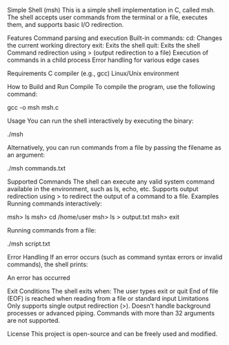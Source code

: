 Simple Shell (msh)
This is a simple shell implementation in C, called msh. The shell accepts user commands from the terminal or a file, executes them, and supports basic I/O redirection.

Features
  Command parsing and execution
    Built-in commands:
      cd: Changes the current working directory
      exit: Exits the shell
      quit: Exits the shell
  Command redirection using > (output redirection to a file)
  Execution of commands in a child process
  Error handling for various edge cases
  
Requirements
  C compiler (e.g., gcc)
  Linux/Unix environment
  
How to Build and Run
Compile
To compile the program, use the following command:

gcc -o msh msh.c

Usage
You can run the shell interactively by executing the binary:

./msh

Alternatively, you can run commands from a file by passing the filename as an argument:

./msh commands.txt

Supported Commands
  The shell can execute any valid system command available in the environment, such as ls, echo, etc.
  Supports output redirection using > to redirect the output of a command to a file.
Examples
Running commands interactively:

  msh> ls
  msh> cd /home/user
  msh> ls > output.txt
  msh> exit
  
Running commands from a file:

  ./msh script.txt

Error Handling
  If an error occurs (such as command syntax errors or invalid commands), the shell prints:

  An error has occurred

Exit Conditions
  The shell exits when:
    The user types exit or quit
  End of file (EOF) is reached when reading from a file or standard input
Limitations  
  Only supports single output redirection (>).
  Doesn't handle background processes or advanced piping.
  Commands with more than 32 arguments are not supported.
  
License
  This project is open-source and can be freely used and modified.
